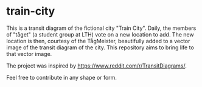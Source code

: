 # train-city
This is a transit diagram of the fictional city "Train City". Daily, the members of "tåget" (a student group at LTH) vote on a new location to add. The new location is then, courtesy of the TågMeister, beautifully added to a vector image of the transit diagram of the city. This repository aims to bring life to that vector image. 

The project was inspired by https://www.reddit.com/r/TransitDiagrams/.

Feel free to contribute in any shape or form.
